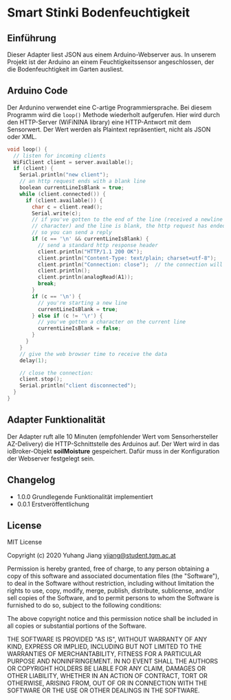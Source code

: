 # Smart Stinki Bodenfeuchtigkeit
## Einführung
Dieser Adapter liest JSON aus einem Arduino-Webserver aus.
In unserem Projekt ist der Arduino an einem Feuchtigkeitssensor
angeschlossen, der die Bodenfeuchtigkeit im Garten ausliest.
## Arduino Code
Der Ardunino verwendet eine C-artige Programmiersprache. Bei diesem
Programm wird die ``loop()`` Methode wiederholt aufgerufen. Hier wird
durch den HTTP-Server (WiFiNINA library) eine HTTP-Antwort mit dem
Sensorwert. Der Wert werden als Plaintext repräsentiert, nicht als
JSON oder XML.
````c
void loop() {
  // listen for incoming clients
  WiFiClient client = server.available();
  if (client) {
    Serial.println("new client");
    // an http request ends with a blank line
    boolean currentLineIsBlank = true;
    while (client.connected()) {
      if (client.available()) {
        char c = client.read();
        Serial.write(c);
        // if you've gotten to the end of the line (received a newline
        // character) and the line is blank, the http request has ended,
        // so you can send a reply
        if (c == '\n' && currentLineIsBlank) {
          // send a standard http response header
          client.println("HTTP/1.1 200 OK");
          client.println("Content-Type: text/plain; charset=utf-8");
          client.println("Connection: close");  // the connection will be closed after completion of the response
          client.println();
          client.println(analogRead(A1));
          break;
        }
        if (c == '\n') {
          // you're starting a new line
          currentLineIsBlank = true;
        } else if (c != '\r') {
          // you've gotten a character on the current line
          currentLineIsBlank = false;
        }
      }
    }
    // give the web browser time to receive the data
    delay(1);

    // close the connection:
    client.stop();
    Serial.println("client disconnected");
  }
}
````
## Adapter Funktionalität
Der Adapter ruft alle 10 Minuten (empfohlender Wert vom 
Sensorhersteller AZ-Delivery) die HTTP-Schnittstelle des Arduinos
auf. Der Wert wird in das ioBroker-Objekt __soilMoisture__ gespeichert.
Dafür muss in der Konfiguration der Webserver festgelegt sein.
## Changelog
* 1.0.0 Grundlegende Funktionalität implementiert
* 0.0.1 Erstveröffentlichung
## License
MIT License

Copyright (c) 2020 Yuhang Jiang <yjiang@student.tgm.ac.at>

Permission is hereby granted, free of charge, to any person obtaining a copy
of this software and associated documentation files (the "Software"), to deal
in the Software without restriction, including without limitation the rights
to use, copy, modify, merge, publish, distribute, sublicense, and/or sell
copies of the Software, and to permit persons to whom the Software is
furnished to do so, subject to the following conditions:

The above copyright notice and this permission notice shall be included in all
copies or substantial portions of the Software.

THE SOFTWARE IS PROVIDED "AS IS", WITHOUT WARRANTY OF ANY KIND, EXPRESS OR
IMPLIED, INCLUDING BUT NOT LIMITED TO THE WARRANTIES OF MERCHANTABILITY,
FITNESS FOR A PARTICULAR PURPOSE AND NONINFRINGEMENT. IN NO EVENT SHALL THE
AUTHORS OR COPYRIGHT HOLDERS BE LIABLE FOR ANY CLAIM, DAMAGES OR OTHER
LIABILITY, WHETHER IN AN ACTION OF CONTRACT, TORT OR OTHERWISE, ARISING FROM,
OUT OF OR IN CONNECTION WITH THE SOFTWARE OR THE USE OR OTHER DEALINGS IN THE
SOFTWARE.
